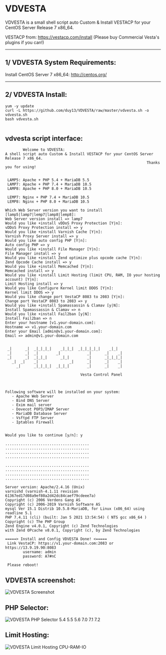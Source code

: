 VDVESTA
===================

VDVESTA is a small shell script auto Custom & Install VESTACP for your CentOS Server Release 7 x86_64.

VESTACP from: https://vestacp.com/install
(Please buy Commercial Vesta's plugins if you can!)

----------

1/ VDVESTA System Requirements:
-------------
Install CentOS Server 7 x86_64: http://centos.org/

----------


2/ VDVESTA Install:
-------------
```
yum -y update
curl -L https://github.com/duy13/VDVESTA/raw/master/vdvesta.sh -o vdvesta.sh
bash vdvesta.sh
 
```

vdvesta script interface:
-------------
```
        Welcome to VDVESTA:
A shell script auto Custom & Install VESTACP for your CentOS Server Release 7 x86_64.
                                                                Thanks you for using!


 LAMP5: Apache + PHP 5.4 + MariaDB 5.5
 LAMP7: Apache + PHP 7.4 + MariaDB 10.5
 LAMP8: Apache + PHP 8.0 + MariaDB 10.5

 LEMP7: Nginx + PHP 7.4 + MariaDB 10.5
 LEMP8: Nginx + PHP 8.0 + MariaDB 10.5

Which Web Server version you want to install [lamp5|lamp7|lemp7|lamp8|lemp8]:
Web Server version install => lamp7
Would you like +install vDDoS Proxy Protection [Y|n]:
vDDoS Proxy Protection install => y
Would you like +install Varnish Cache [Y|n]:
Varnish Proxy Server install => y
Would you like auto config PHP [Y|n]:
Auto config PHP => y
Would you like +install File Manager [Y|n]:
File Manager install => y
Would you like +install Zend optimize plus opcode cache [Y|n]:
Zend Opcode Cache install => y
Would you like +install Memcached [Y|n]:
Memcached install => y
Would you like +install Limit Hosting (limit CPU, RAM, IO your hosting account) [Y|n]:
Limit Hosting install => y
Would you like Configure Kernel limit DDOS [Y|n]:
Kernel limit DDOS => y
Would you like change port VestaCP 8083 to 2083 [Y|n]:
Change port VestaCP 8083 to 2083 => y
Would you like +install Spamassassin & Clamav [y|N]:
Install Spamassassin & Clamav => n
Would you like +install Fail2ban [y|N]:
Install Fail2ban => n
Enter your hostname [v1.your-domain.com]:
Hostname => v1.your-domain.com
Enter your Email [admin@v1.your-domain.com]:
Email => admin@v1.your-domain.com


 _|      _|  _|_|_|_|    _|_|_|  _|_|_|_|_|    _|_|
 _|      _|  _|        _|            _|      _|    _|
 _|      _|  _|_|_|      _|_|        _|      _|_|_|_|
   _|  _|    _|              _|      _|      _|    _|
     _|      _|_|_|_|  _|_|_|        _|      _|    _|

                                  Vesta Control Panel



Following software will be installed on your system:
   - Apache Web Server
   - Bind DNS Server
   - Exim mail server
   - Dovecot POP3/IMAP Server
   - MariaDB Database Server
   - Vsftpd FTP Server
   - Iptables Firewall


Would you like to continue [y/n]: y

......................................
......................................
......................................
......................................

......................................
......................................
......................................
......................................

Server version: Apache/2.4.16 (Unix)
varnishd (varnish-4.1.11 revision 61367ed17d08a9ef80a2d42dc84caef79cdeee7a)
Copyright (c) 2006 Verdens Gang AS
Copyright (c) 2006-2019 Varnish Software AS
mysql Ver 15.1 Distrib 10.5.8-MariaDB, for Linux (x86_64) using readline 5.1
PHP 7.4.11 (cli) (built: Jan 5 2021 13:54:54) ( NTS gcc x86_64 )
Copyright (c) The PHP Group
Zend Engine v4.0.1, Copyright (c) Zend Technologies
with Zend OPcache v8.0.1, Copyright (c), by Zend Technologies

=====> Install and Config VDVESTA Done! <=====
 Link VestaCP: https://v1.your-domain.com:2083 or https://13.9.19.90:8083
        username: admin
        password: A7#nC

 Please reboot!

```

VDVESTA screenshot:
-------------
![VDVESTA Screenshot](https://lh4.googleusercontent.com/-nS-2ZADtcpM/WK0GalcZfiI/AAAAAAAABI0/NELyFr6k-iMQkVEOGKylP55ibSDliu2gQCLcB/s1600/VDVESTA.png "vdvesta screenshot 1")

PHP Selector:
-------------
![VDVESTA PHP Selector 5.4 5.5 5.6 7.0 7.1 7.2](https://lh4.googleusercontent.com/-YFjtfRtpJHY/Wcx4S2QDgYI/AAAAAAAABpE/8LjWA9JylbQMVZX46bnn4i23Qt8GIcF0ACLcBGAs/s1600/VDVESTA-PHP-Selector.png.png "vdvesta php selector screenshot 2")

Limit Hosting:
-------------
![VDVESTA Limit Hosting CPU-RAM-IO](https://lh4.googleusercontent.com/-Oi4bsdKcKfI/WYs502wI7TI/AAAAAAAABms/9At8G3STbmc3MNEuXe8kInlzFNb53vcWgCLcBGAs/s1600/VDVESTA-Limit-Hosting.png "vdvesta limit hosting screenshot 3")


